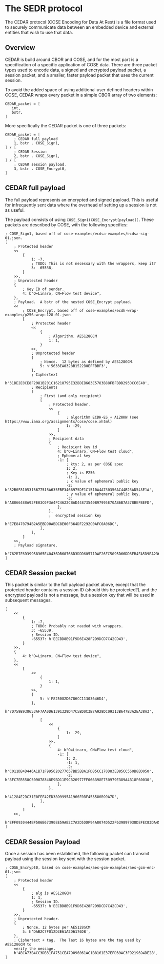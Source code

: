 # The SEDR protocol

The CEDAR protocol (COSE Encoding for Data At Rest) is a file format used to
securely communicate data between an embedded device and external entities that
wish to use that data.

## Overview

CEDAR is build around CBOR and COSE, and for the most part is a specification of
a specific application of COSE data. There are three packet types used to encode
data, a signed and encrypted payload packet, a session packet, and a smaller,
faster payload packet that uses the current session.

To avoid the added space of using additional user defined headers within COSE,
CEDAR wraps every packet in a simple CBOR array of two elements:

```
CEDAR_packet = [
   int,
   bstr,
]
```

More specifically the CEDAR packet is one of three packets:

```
CEDAR_packet = [
    ; CEDAR full payload
    1, bstr . COSE_Sign1,
] / [
    ; CEDAR Session
    2, bstr . COSE_Sign1,
] / [
    ; CEDAR session payload.
    3, bstr . COSE_Encrypt0,
]
```

## CEDAR full payload

The full payload represents an encrypted and signed payload.  This is useful for
infrequently sent data where the overhead of setting up a session is not as
useful.

The payload consists of using `COSE_Sign1(COSE_Encrypt(payload))`.  These
packets are described by COSE, with the following specifics:

```
; COSE_Sign1, based off of cose-examples/ecdsa-examples/ecdsa-sig-01.json.
[
    ; Protected header
    <<
        {
            1: -7,
            ; TODO: This is not necessary with the wrappers, keep it?
            3: -65538,
        }
    >>,
    ; Unprotected header
    {
        ; Key ID of sender.
        4: b"O=Linaro, CN=Flow test device",
    },
    ; Payload.  A bstr of the nested COSE_Encrypt payload.
    <<
        ; COSE_Encrypt, based off of cose-examples/ecdh-wrap-examples/p256-wrap-128-01.json
        [
            ; Protected header
            <<
                {
                    ; Algorithm, AES128GCM
                    1: 1,
                }
            >>,
            ; Unprotected header
            {
                ; Nonce.  12 bytes as defined by AES128GCM.
                5: h'5633EA0328B1522B0EFFBBF3',
            },
            ; Ciphertext
            h'31DE2E0CE8F2981B201C16218795E32BDEB663E5783B88FBFBDD295DCC6E40',
            ; Recipients
            [
                ; First (and only recipient)
                [
                    ; Protected header.
                    <<
                        {
                            ; algorithm ECDH-ES + A128KW (see https://www.iana.org/assignments/cose/cose.xhtml)
                            1: -29,
                        }
                    >>,
                    ; Recipient data
                    {
                        ; Recipient key id
                        4: b"O=Linaro, CN=Flow test cloud",
                        ; Ephemeral key
                        -1: {
                            ; kty: 2, as per COSE spec
                            1: 2,
                            ; Key is P256
                            -1: 1,
                            ; x value of ephemeral public key
                            -2: h'82B0F8105315677518A635EBE3466975DF1C1510A4A730356AC44B23AD543E1A',
                            ; y value of ephemeral public key.
                            -3: h'A8066488A92FE03C0F3A4FC4622CBAD44873540B97995E70AB6B7A378BEFBEFD',
                        },
                    },
                    ;  encrypted session key
                    h'E7E8470794B2A5EBD90ABDC8E00F364DF2292C0AFC0A06DC',
                ],
            ],
        ]
    >>,
    ; Payload signature.
    h'762B7F6D39958365E40436DB60766D3DDD60571DAF26FC5095D66DD6FB4FA5D9EA236300A85CBE286585A0221EA9F3C86C74D35E28196DEEDE54E6BC952209FC',
]
```


## CEDAR Session packet

This packet is similar to the full payload packet above, except that the
protected header contains a session ID (should this be protected?), and the
encrypted payload is not a message, but a session key that will be used in
subsequent messages.

```
[
    <<
        {
            1: -7,
            ; TODO: Probably not needed with wrappers.
            3: -65539,
            ; Session ID.
            -65537: h'EECBD8B91F9D6E428F2D9DCD7C42CD43',
        }
    >>,
    {
        4: b"O=Linaro, CN=Flow test device",
    },
    <<
        [
            <<
                {
                    1: 1,
                }
            >>,
            {
                5: h'F825082D6786CC11303646D4',
            },
            h'7D759B930653AF7AA0D61391329D47C5BD0C3B7A928DC09313B647B3A2EA38A3',
            [
                [
                    <<
                        {
                            1: -29,
                        }
                    >>,
                    {
                        4: b"O=Linaro, CN=Flow test cloud",
                        -1: {
                            1: 2,
                            -1: 1,
                            -2: h'C011DB4D446A1B71F995620277657BB5BBA1FD85CC170D83EB85CC560B8BD050',
                            -3: h'8FC7EB550C509078348E9BD11E9C320977FF066398E750979E389A4B18F60030',
                        },
                    },
                    h'41284E2DC31E0FEF42ED3899995A1966F0BF453580B99A7D',
                ],
            ],
        ]
    >>,
    h'EFF0930444BF506E67390EE59AE2C7A2D5DDF94A8074D522F639897938DEFEC83DA4590DDAC53500FB63D62176950D78B0D86561ECCF6809B64A76E8336E62B2',
]
```

## CEDAR Session Payload

Once a session has been established, the following packet can transmit payload
using the session key sent with the session packet.

```
; COSE_Encrypt0, based on cose-examples/aes-gcm-examples/aes-gcm-enc-01.json
[
    ; Protected header
    <<
        {
            ; alg is AES128GCM
            1: 1,
            ; Session ID.
            -65537: h'EECBD8B91F9D6E428F2D9DCD7C42CD43',
        }
    >>,
    ; Unprotected header.
    {
        ; Nonce, 12 bytes per AES128GCM
        5: h'DAB2C7F012D3E61A2D6176DB',
    },
    ; Ciphertext + tag.  The last 16 bytes are the tag used by AES128GCM to
    verify the message.
    h'4BCA73B4CC3DB31FA751CEA79896061AC1B8161E37EFD39AC3F9219694DE28',
]
```
